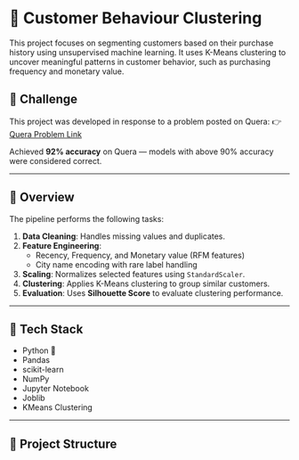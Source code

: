 # 🧠 Customer Behaviour Clustering

This project focuses on segmenting customers based on their purchase history using unsupervised machine learning. It uses K-Means clustering to uncover meaningful patterns in customer behavior, such as purchasing frequency and monetary value.

## 📌 Challenge

This project was developed in response to a problem posted on Quera:
👉 [Quera Problem Link](https://quera.org/problemset/287262)

Achieved **92% accuracy** on Quera — models with above 90% accuracy were considered correct.

---

## 🚀 Overview

The pipeline performs the following tasks:

1. **Data Cleaning**: Handles missing values and duplicates.
2. **Feature Engineering**:
   - Recency, Frequency, and Monetary value (RFM features)
   - City name encoding with rare label handling
3. **Scaling**: Normalizes selected features using `StandardScaler`.
4. **Clustering**: Applies K-Means clustering to group similar customers.
5. **Evaluation**: Uses **Silhouette Score** to evaluate clustering performance.

---

## 🧰 Tech Stack

- Python 🐍
- Pandas
- scikit-learn
- NumPy
- Jupyter Notebook
- Joblib
- KMeans Clustering

---

## 📁 Project Structure

